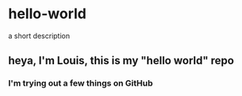 # hello-world
a short description
## heya, I'm Louis, this is my "hello world" repo
### I'm trying out a few things on GitHub
